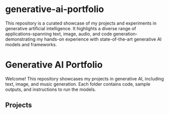 # generative-ai-portfolio
This repository is a curated showcase of my projects and experiments in generative artificial intelligence. It highlights a diverse range of applications-spanning text, image, audio, and code generation-demonstrating my hands-on experience with state-of-the-art generative AI models and frameworks.

# Generative AI Portfolio

Welcome! This repository showcases my projects in generative AI, including text, image, and music generation. Each folder contains code, sample outputs, and instructions to run the models.

## Projects


